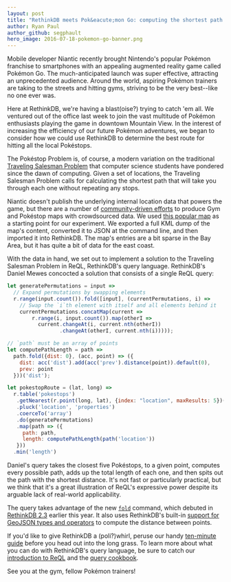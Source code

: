```yaml
---
layout: post
title: "RethinkDB meets Pok&eacute;mon Go: computing the shortest path between Pokestops with ReQL"
author: Ryan Paul
author_github: segphault
hero_image: 2016-07-18-pokemon-go-banner.png
---
```


Mobile developer Niantic recently brought Nintendo's popular Pok&eacute;mon franchise
to smartphones with an appealing augmented reality game called Pok&eacute;mon Go. The
much-anticipated launch was super effective, attracting an unprecedented
audience. Around the world, aspiring Pok&eacute;mon trainers are taking to the streets
and hitting gyms, striving to be the very best--like no one ever was.

Here at RethinkDB, we're having a blast(oise?) trying to catch 'em all. We
ventured out of the office last week to join the vast multitude of Pok&eacute;mon
enthusiasts playing the game in downtown Mountain View. In the interest of
increasing the efficiency of our future Pok&eacute;mon adventures, we began to consider
how we could use RethinkDB to determine the best route for hitting all the local
Pok&eacute;stops.

<!--more-->

The Pok&eacute;stop Problem is, of course, a modern variation on the traditional
[Traveling Salesman Problem][tsp] that computer science students have pondered
since the dawn of computing. Given a set of locations, the Traveling Salesman
Problem calls for calculating the shortest path that will take you through each
one without repeating any stops.

Niantic doesn't publish the underlying internal location data that powers the
game, but there are a number of [community-driven efforts][polygon-article] to
produce Gym and Pok&eacute;stop maps with crowdsourced data. We used
[this popular map][map] as a starting point for our experiment. We exported a
full KML dump of the map's content, converted it to JSON at the command line,
and then imported it into RethinkDB. The map's entries are a bit sparse in the
Bay Area, but it has quite a bit of data for the east coast.

With the data in hand, we set out to implement a solution to the Traveling
Salesman Problem in ReQL, RethinkDB's query language. RethinkDB's Daniel Mewes
concocted a solution that consists of a single ReQL query:

```javascript
let generatePermutations = input =>
  // Expand permutations by swapping elements
  r.range(input.count()).fold([input], (currentPermutations, i) =>
    // Swap the `i`th element with itself and all elements behind it
    currentPermutations.concatMap(current =>
        r.range(i, input.count()).map(otherI =>
          current.changeAt(i, current.nth(otherI))
                 .changeAt(otherI, current.nth(i)))));

// `path` must be an array of points
let computePathLength = path =>
  path.fold({dist: 0}, (acc, point) => ({
    dist: acc('dist').add(acc('prev').distance(point)).default(0),
    prev: point
  }))('dist');

let pokestopRoute = (lat, long) => 
  r.table('pokestops')
   .getNearest(r.point(long, lat), {index: "location", maxResults: 5})("doc")
   .pluck('location', 'properties')
   .coerceTo('array')
   .do(generatePermutations)
   .map(path => ({
     path: path,
     length: computePathLength(path('location'))
   }))
  .min('length')
```

Daniel's query takes the closest five Pok&eacute;stops, to a given point,
computes every possible path, adds up the total length of each one, and then
spits out the path with the shortest distance. It's not fast or particularly
practical, but we think that it's a great illustration of ReQL's expressive
power despite its arguable lack of real-world applicability.

The query takes advantage of the new [`fold`][fold] command, which debuted in
[RethinkDB 2.3][r23] earlier this year. It also uses RethinkDB's built-in
[support for GeoJSON types and operators][rgeojson] to compute the distance
between points.

If you'd like to give RethinkDB a (poli?)whirl, peruse our handy
[ten-minute guide][] before you head out into the long grass. To learn more
about what you can do with RethinkDB's query language, be sure to catch our
[introduction to ReQL][reqlintro] and the [query cookbook][].

See you at the gym, fellow Pok&eacute;mon trainers!

[polygon-article]: http://www.polygon.com/2016/7/7/12118576/pokemon-go-pokestop-gym-locations-map-guide
[map]: https://www.google.com/maps/d/u/0/viewer?mid=1NMi554M7U1HFJhxvDuwEBXEFsSU
[r23]: https://rethinkdb.com/blog/2.3-release/
[fold]: https://rethinkdb.com/api/javascript/fold/
[rgeojson]: https://rethinkdb.com/docs/geo-support/javascript/
[tsp]: https://en.wikipedia.org/wiki/Travelling_salesman_problem
[reqlintro]: https://www.rethinkdb.com/docs/introduction-to-reql/
[query cookbook]: https://www.rethinkdb.com/docs/cookbook/javascript/
[ten-minute guide]: https://www.rethinkdb.com/docs/guide/javascript/
